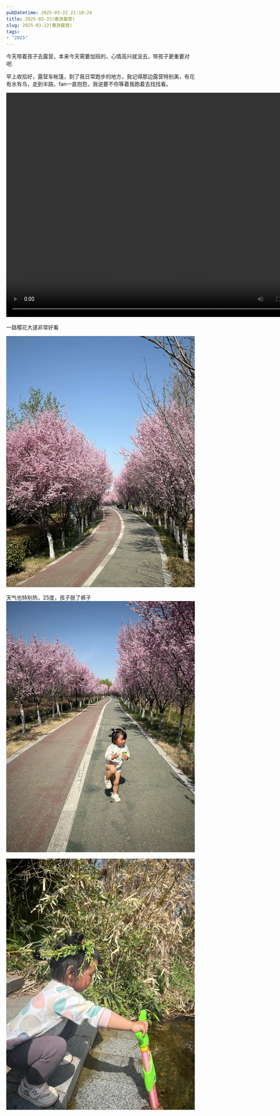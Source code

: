 ```yaml
---
pubDatetime: 2025-03-22 21:10:24
title: 2025-03-22(春游露营)
slug: 2025-03-22(春游露营)
tags:
- "2025"
---
```


今天带着孩子去露营，本来今天需要加班的，心情高兴就没去，带孩子更重要对吧.

早上收拾好，露营车帐篷，到了我日常跑步的地方，我记得那边露营特别美，有花有水有鸟，走到半路，fan一直抱怨，我说要不你等着我跑着去找找看。

<video src="https://pub-4232cd0528364004a537285f400807bf.r2.dev/2025/0fb2115b-4f94-46bf-95bb-a0c81ed87ea2.mov" autoplay="false" controls="controls" width="800" height="600"/></video>

一路樱花大道非常好看

![image](../../../../public/img/2025/2025-03-22-69d48be8-6dc8-47f5-b468-176e9309a00d.webp)

天气也特别热，25度，孩子脱了裤子
![image](../../../../public/img/2025/2025-03-22-0f7fd295-32af-4761-be0f-3dd767b7299c.webp)

![image](../../../../public/img/2025/2025-03-22-cae5cedf-7a35-45d3-829a-da4c48e0376a.webp)